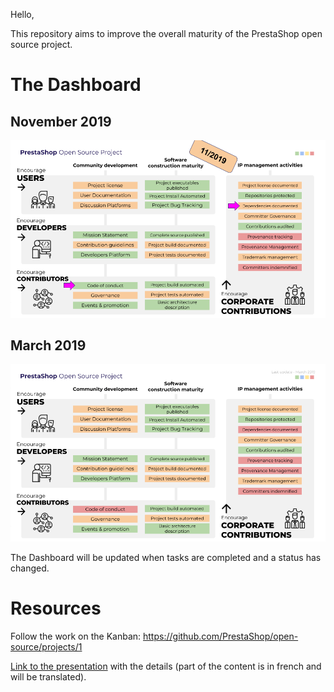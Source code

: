 Hello,

This repository aims to improve the overall maturity of the PrestaShop open source project.

# The Dashboard

## November 2019

![DashBoard](images/2019-november.png)


## March 2019

![DashBoard](images/2019-march.png)

The Dashboard will be updated when tasks are completed and a status has changed.

# Resources

Follow the work on the Kanban: https://github.com/PrestaShop/open-source/projects/1

[Link to the presentation](https://docs.google.com/presentation/d/e/2PACX-1vTEbW-otnpKF8qrXMdgaMJg1HWYOqW4R2fVAXzw_YY-g0KubhlbPLVUVmutBoy4lvDUpWr736JO1aCG/pub?start=false&loop=false&delayms=60000) with the details (part of the content is in french and will be translated).
